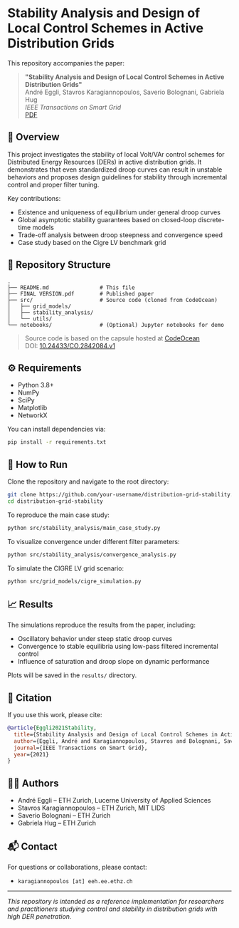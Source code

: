 # Stability Analysis and Design of Local Control Schemes in Active Distribution Grids

This repository accompanies the paper:

> **"Stability Analysis and Design of Local Control Schemes in Active Distribution Grids"**  
> André Eggli, Stavros Karagiannopoulos, Saverio Bolognani, Gabriela Hug  
> *IEEE Transactions on Smart Grid*  
> [PDF](./FINAL%20VERSION.pdf)

## 📌 Overview

This project investigates the stability of local Volt/VAr control schemes for Distributed Energy Resources (DERs) in active distribution grids. It demonstrates that even standardized droop curves can result in unstable behaviors and proposes design guidelines for stability through incremental control and proper filter tuning.

Key contributions:
- Existence and uniqueness of equilibrium under general droop curves
- Global asymptotic stability guarantees based on closed-loop discrete-time models
- Trade-off analysis between droop steepness and convergence speed
- Case study based on the Cigre LV benchmark grid

## 📁 Repository Structure

```
.
├── README.md                # This file
├── FINAL VERSION.pdf        # Published paper
├── src/                     # Source code (cloned from CodeOcean)
│   ├── grid_models/
│   ├── stability_analysis/
│   └── utils/
└── notebooks/               # (Optional) Jupyter notebooks for demo
```

> Source code is based on the capsule hosted at [CodeOcean](https://codeocean.com/capsule/4870905/tree/v1)  
> DOI: [10.24433/CO.2842084.v1](https://doi.org/10.24433/CO.2842084.v1)

## ⚙️ Requirements

- Python 3.8+
- NumPy
- SciPy
- Matplotlib
- NetworkX

You can install dependencies via:

```bash
pip install -r requirements.txt
```

## 🚀 How to Run

Clone the repository and navigate to the root directory:

```bash
git clone https://github.com/your-username/distribution-grid-stability.git
cd distribution-grid-stability
```

To reproduce the main case study:

```bash
python src/stability_analysis/main_case_study.py
```

To visualize convergence under different filter parameters:

```bash
python src/stability_analysis/convergence_analysis.py
```

To simulate the CIGRE LV grid scenario:

```bash
python src/grid_models/cigre_simulation.py
```

## 📈 Results

The simulations reproduce the results from the paper, including:
- Oscillatory behavior under steep static droop curves
- Convergence to stable equilibria using low-pass filtered incremental control
- Influence of saturation and droop slope on dynamic performance

Plots will be saved in the `results/` directory.

## 📄 Citation

If you use this work, please cite:

```bibtex
@article{Eggli2021Stability,
  title={Stability Analysis and Design of Local Control Schemes in Active Distribution Grids},
  author={Eggli, André and Karagiannopoulos, Stavros and Bolognani, Saverio and Hug, Gabriela},
  journal={IEEE Transactions on Smart Grid},
  year={2021}
}
```

## 🧑‍💼 Authors

- André Eggli – ETH Zurich, Lucerne University of Applied Sciences
- Stavros Karagiannopoulos – ETH Zurich, MIT LIDS
- Saverio Bolognani – ETH Zurich
- Gabriela Hug – ETH Zurich

## 📬 Contact

For questions or collaborations, please contact:
- `karagiannopoulos [at] eeh.ee.ethz.ch`

---

*This repository is intended as a reference implementation for researchers and practitioners studying control and stability in distribution grids with high DER penetration.*